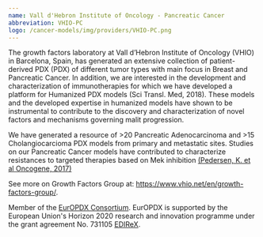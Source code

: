 ```yaml
---
name: Vall d'Hebron Institute of Oncology - Pancreatic Cancer
abbreviation: VHIO-PC
logo: /cancer-models/img/providers/VHIO-PC.png
---
```


The growth factors laboratory at Vall d’Hebron Institute of Oncology (VHIO) in Barcelona, Spain, has generated an extensive collection of patient-derived PDX (PDX) of different tumor types with main focus in Breast and Pancreatic Cancer. In addition, we are interested in the development and characterization of immunotherapies for which we have developed a platform for Humanized PDX models (Sci Transl. Med, 2018). These models and the developed expertise in humanized models have shown to be instrumental to contribute to the discovery and characterization of novel factors and mechanisms governing malit progression.

We have generated a resource of >20 Pancreatic Adenocarcinoma and >15 Cholangiocarcioma PDX models from primary and metastatic sites. Studies on our Pancreatic Cancer models have contributed to characterize resistances to targeted therapies based on Mek inhibition [(Pedersen, K. et al Oncogene, 2017)](https://www.nature.com/articles/onc2017174)

See more on Growth Factors Group at: <https://www.vhio.net/en/growth-factors-group/>.

Member of the [EurOPDX Consortium](https://www.europdx.eu/). EurOPDX is supported by the European Union's Horizon 2020 research and innovation programme under the grant agreement No. 731105 [EDIReX](https://cordis.europa.eu/project/rcn/212589/en).
